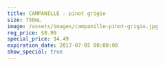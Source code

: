 ```yaml
---
title: CAMPANILLE - pinot grigio
size: 750mL
image: /assets/images/campanille-pinot-grigio.jpg
reg_price: $8.99
special_price: $4.49
expiration_date: 2017-07-05 00:00:00
show_special: true
---
```



